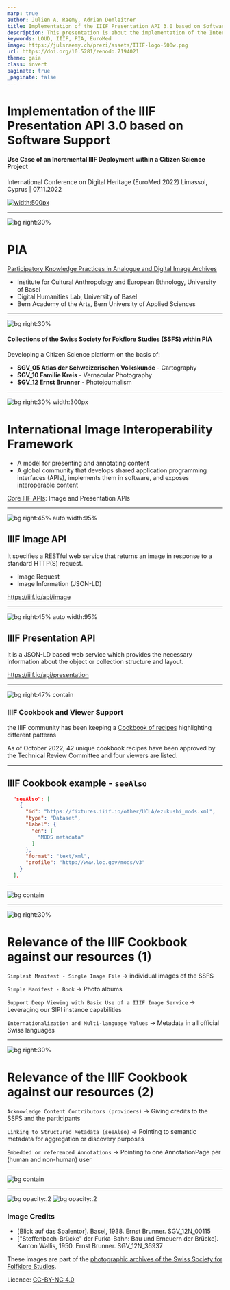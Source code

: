 ```yaml
---
marp: true
author: Julien A. Raemy, Adrian Demleitner
title: Implementation of the IIIF Presentation API 3.0 based on Software Support
description: This presentation is about the implementation of the International Image Interoperability Framework (IIIF) within the PIA research project. It was created in the context of the EuroMed 2022 Conference in Cyprus.
keywords: LOUD, IIIF, PIA, EuroMed
image: https://julsraemy.ch/prezi/assets/IIIF-logo-500w.png
url: https://doi.org/10.5281/zenodo.7194021 
theme: gaia
class: invert
paginate: true
_paginate: false
---
```


<!-- _class: lead -->

<!-- footer: 'Julien A. Raemy & Adrian Demleitner | University of Basel' -->

# Implementation of the IIIF Presentation API 3.0 based on Software Support

#### <!-- fit -->  Use Case of an Incremental IIIF Deployment within a Citizen Science Project

International Conference on Digital Heritage (EuroMed 2022)
Limassol, Cyprus | 07.11.2022

[![width:500px](https://zenodo.org/badge/DOI/10.5281/zenodo.7194021.svg)](https://doi.org/10.5281/zenodo.7194021)

<!-- This presentation is about the deployment of IIIF within the PIA research project  -->

--- 

![bg right:30%](https://sipi.participatory-archives.ch/SGV_12/SGV_12N_00115.jp2/full/max/0/default.jpg)

# PIA

[Participatory Knowledge Practices in Analogue and Digital Image Archives](https://about.participatory-archives.ch/)

- Institute for Cultural Anthropology and European Ethnology, University of Basel
- Digital Humanities Lab, University of Basel
- Bern Academy of the Arts, Bern University of Applied Sciences

<!-- PIA is a Sinergia project funded by the Swiss National Science Foundation (SNSF) led by the University of Basel, the Uni, the Bern Academy of the Arts, and the Swiss Society for Folklore Studies. PIA wants to connect the world of data and things in an interdisciplinary manner. 

We explore the phases of the analogue and digital archive from the perspectives of cultural anthropology, technology and design. The common goal of this project is to design a visual interface with machine learning-based tools to make it easy to annotate, contextualize, organize, and link both images and their meta-information, to deliberately encourage the participatory use of archives. -->

---
![bg right:30%](https://sipi.participatory-archives.ch/SGV_12/SGV_12N_00115.jp2/full/max/0/default.jpg)

#### Collections of the Swiss Society for Fokflore Studies (SSFS) within PIA

Developing a Citizen Science platform on the basis of:

- **SGV_05 Atlas der Schweizerischen Volkskunde** - Cartography
- **SGV_10 Familie Kreis** - Vernacular Photography
- **SGV_12 Ernst Brunner** - Photojournalism

---
![bg right:30% width:300px](https://julsraemy.ch/prezi/assets/IIIF-logo-500w.png)

# <!-- fit --> International Image Interoperability Framework

- A model for presenting and annotating content
- A global community that develops shared application programming interfaces (APIs), implements them in software, and exposes interoperable content

[Core IIIF APIs](https://iiif.io/api/): Image and Presentation APIs

---
![bg right:45% auto width:95%](https://iiif.io/api/image/3.0/img/transformation.png)

## IIIF Image API

It specifies a RESTful web service that returns an image in response to a standard HTTP(S) request.
- Image Request
- Image Information (JSON-LD)

https://iiif.io/api/image

---
![bg right:45% auto width:95%](https://iiif.io/api/assets/images/data-model.png)

## IIIF Presentation API

It is a JSON-LD based web service which provides the necessary information about the object or collection structure and layout.

https://iiif.io/api/presentation


<!-- The purpose of the API is to display descriptive information that is intended for humans and does not aim to provide semantic metadata for search engines -->

---

![bg right:47% contain](https://julsraemy.ch/prezi/assets/viewersupport.svg)

### IIIF Cookbook and Viewer Support

the IIIF community has been keeping a [Cookbook of recipes](https://iiif.io/api/cookbook/recipe/) highlighting different patterns 

As of October 2022, 42 unique cookbook recipes have been approved by
the Technical Review Committee and four viewers are listed.

<!-- After the release of the IIIF Presentation API 3.0, the IIIF community has been keeping a Cookbook of recipes highlighting different patterns (by types of
content, by properties, by topic, etc.) within IIIF resources (mostly Manifests) to give examples of implementation, to show the diversity of IIIF use cases or to encourage people publishing IIIF resources to follow these recipes which
are vetted by the Technical Review Committee. -->

---

## IIIF Cookbook example - `seeAlso`

```json
  "seeAlso": [
    {
      "id": "https://fixtures.iiif.io/other/UCLA/ezukushi_mods.xml",
      "type": "Dataset",
      "label": {
        "en": [
          "MODS metadata"
        ]
      },
      "format": "text/xml",
      "profile": "http://www.loc.gov/mods/v3"
    }
  ],
```

---

<!-- _footer: " " -->

![bg contain](https://julsraemy.ch/prezi/assets/pia_iiif_workflow.jpg)

<!-- IIIF Workflow within PIA - We have developed an application for IIIF Resources based on Laravel, an opensource PHP Framework11 for generating IIIF resources (Manifests and Collections) as well as machine-learning Annotations, which are derived from vitrivr, a content-based multimedia retrieval system. To serve IIIF manifests, the
application consumes metadata from our repositories.
Our main database is managed through Omeka S -->

---

![bg right:30%](https://sipi.participatory-archives.ch/SGV_12/SGV_12N_36937.jp2/full/max/0/default.jpg)

# <!-- fit --> Relevance of the IIIF Cookbook against our resources (1)

`Simplest Manifest - Single Image File` → individual images of the SSFS

`Simple Manifest - Book` → Photo albums 

`Support Deep Viewing with Basic Use of a IIIF Image Service` → Leveraging our SIPI instance capabilities

`Internationalization and Multi-language Values` → Metadata in all official Swiss languages

<!-- To build our IIIF resources, we have created boilerplates (or templates) that bring together many of the patterns presented in the cookbook recipes. -->

---

![bg right:30%](https://sipi.participatory-archives.ch/SGV_12/SGV_12N_36937.jp2/full/max/0/default.jpg)

# <!-- fit --> Relevance of the IIIF Cookbook against our resources (2)

`Acknowledge Content Contributors (providers)` → Giving credits to the SSFS and the participants

`Linking to Structured Metadata (seeAlso)` → Pointing to semantic metadata for aggregation or discovery purposes

`Embedded or referenced Annotations` → Pointing to one AnnotationPage per (human and non-human) user

---

<!-- _footer: " " -->

![bg contain](https://julsraemy.ch/prezi/assets/pia_iiif_mirador.png)

<!-- For object comparison, displaying annotations, as well as manipulating images, we decided to opt for Mirador. New cookbook recipes will be integrated into PIA, such as relevant patterns facilitating the display of geographical metadata within or pointing to maps. This monitoring work is indeed simplified as one of us is a member of the IIIF TRC, but a more automated setting without necessarily going through each recipe or the viewer matrix should in our opinion be sought -->

---

<!-- _footer: " " -->

![bg opacity:.2](https://sipi.participatory-archives.ch/SGV_12/SGV_12N_00115.jp2/full/max/0/default.jpg)
![bg opacity:.2](https://sipi.participatory-archives.ch/SGV_12/SGV_12N_36937.jp2/full/max/0/default.jpg)

### Image Credits
- [Blick auf das Spalentor]. Basel, 1938. Ernst Brunner. SGV_12N_00115 
- ["Steffenbach-Brücke" der Furka-Bahn: Bau und Erneuern der Brücke]. Kanton Wallis, 1950. Ernst Brunner. SGV_12N_36937

These images are part of the [photographic archives of the Swiss Society for Folfklore Studies](https://archiv.sgv-sstp.ch/). 

Licence: [CC-BY-NC 4.0](https://creativecommons.org/licenses/by-nc/4.0/legalcode)

